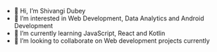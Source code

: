 - 👋 Hi, I’m Shivangi Dubey
- 👀 I’m interested in Web Development, Data Analytics and Android Development  
- 🌱 I’m currently learning JavaScript, React and Kotlin
- 💞️ I’m looking to collaborate on Web development projects currently


<!---
shivangi942/shivangi942 is a ✨ special ✨ repository because its `README.md` (this file) appears on your GitHub profile.
You can click the Preview link to take a look at your changes.

- 📫 You can reach me ...
--->

